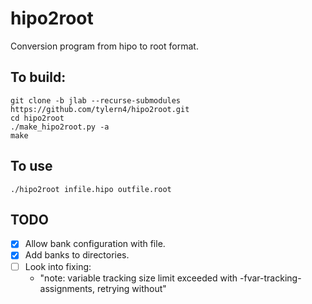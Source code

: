 # hipo2root

Conversion program from hipo to root format.

## To build:

```
git clone -b jlab --recurse-submodules https://github.com/tylern4/hipo2root.git
cd hipo2root
./make_hipo2root.py -a
make
```

## To use
```
./hipo2root infile.hipo outfile.root
```

## TODO

- [x] Allow bank configuration with file.
- [x] Add banks to directories.
- [ ] Look into  fixing:
    - "note: variable tracking size limit exceeded with -fvar-tracking-assignments, retrying without"
